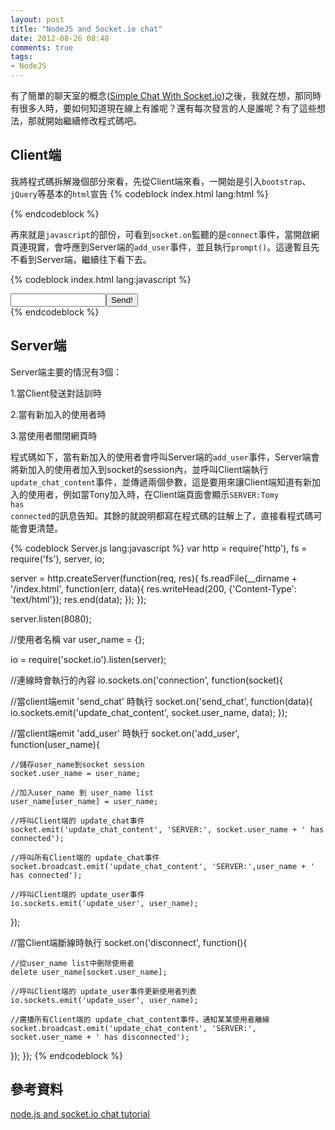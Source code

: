 ```yaml
---
layout: post
title: "NodeJS and Socket.io chat"
date: 2012-08-26 08:48
comments: true
tags: 
- NodeJS
---
```


有了簡單的聊天室的概念([Simple Chat With Socket.io](http://lighter.github.com/blog/2012/08/24/simple-chat-with-socket-dot-io/))之後，我就在想，那同時有很多人時，要如何知道現在線上有誰呢？還有每次發言的人是誰呢？有了這些想法，那就開始繼續修改程式碼吧。

## Client端

我將程式碼拆解幾個部分來看，先從Client端來看，一開始是引入<code>bootstrap</code>、<code>jQuery</code>等基本的<code>html</code>宣告
{% codeblock index.html lang:html %}
<!DOCTYPE html>
<html>
<head>
<link rel="stylesheet" href="http://current.bootstrapcdn.com/bootstrap-v204/css/bootstrap-combined.min.css" type="text/css" />
<script src='/socket.io/socket.io.js'></script>
<script src="//ajax.googleapis.com/ajax/libs/jquery/1.8.0/jquery.min.js"></script>
{% endcodeblock %}

再來就是<code>javascript</code>的部份，可看到<code>socket.on</code>監聽的是<code>connect</code>事件，當開啟網頁連現實，會呼應到Server端的<code>add_user</code>事件，並且執行<code>prompt()</code>。這邊暫且先不看到Server端，繼續往下看下去。

{% codeblock index.html lang:javascript %}
<script>
var socket = io.connect('http://localhost:8080');

//Part 1
//一連線時執行
socket.on('connect', function(){
  socket.emit('add_user', prompt("What's your name"));
});
{% endcodeblock %}

當有位新的使用者加入時，目前線上所有使用者，勢必要更新，而使用者列表更新，需透過Server端告知Clint端要執行更新的動作因此在Client的程式碼如下：

下面程式碼可看到<code>update_chat_content</code>如同之前的方式加入對話內容([Here](http://lighter.github.com/blog/2012/08/24/simple-chat-with-socket-dot-io/))；接著<code>update_user</code>一開始先清空使用者列表所有內容，使用<code>$.each</code>一一將使用者重新加入列表中。

{% codeblock index.html lang:javascript %}
//Part 2
//update_chat_content
socket.on('update_chat_content', function(user_name, data){

  //由Server端emit 'update_chat_content' 更新談話內容
  $('#chat_content').append('<div>' + user_name + ':' + data + '</div>');
});

//update_user
socket.on('update_user', function(data){

  //先清空所有使用名稱
  $("#users").empty();

  //將data取出，使用each的方法一個一個將使用者重新加入列表
  $.each(data, function(key, value){
    $("#users").append('<div>' + value + '</div>');
  });

});
{% endcodeblock %}

最後則是發送對話按鈕的觸發事件以及HTML的部份。

{% codeblock index.html lang:javascript %}
//Part 3
$(function(){
  $("#send").on('click', function(){

    //取得input text欄位的值後，將欄位內容清除
    var message = $("#send_input").val();
    $("#send_input").val('');

    //呼叫Server端的emit 'send_chat'
    socket.emit('send_chat', message);
  });
});
</script>
</head>
<body>

<div class="container-fluid">
  <div class="row-fluid">
    <div class="span2" id="users">
      <!--Sidebar content-->
    </div>
    <div class="span10">
      <!--Body content-->
      <div class="span12" id="chat_content"></div>
      <div class="input-append">
      <input class="span2" id="send_input" size="16" type="text"><button class="btn" type="button" id="send">Send!</button>
      </div>
    </div>
  </div>
</div>

</body>
</html>
{% endcodeblock %}

## Server端
Server端主要的情況有3個：

1.當Client發送對話訓時

2.當有新加入的使用者時

3.當使用者關閉網頁時

程式碼如下，當有新加入的使用者會呼叫Server端的<code>add_user</code>事件，Server端會將新加入的使用者加入到socket的session內，並呼叫Client端執行<code>update_chat_content</code>事件，並傳遞兩個參數，這是要用來讓Client端知道有新加入的使用者，例如當Tony加入時，在Client端頁面會顯示<code>SERVER:Tomy has connected</code>的訊息告知。其餘的就說明都寫在程式碼的註解上了，直接看程式碼可能會更清楚。

{% codeblock Server.js lang:javascript %}
var http = require('http'),
    fs = require('fs'),
    server,
    io;

server = http.createServer(function(req, res){
  fs.readFile(__dirname + '/index.html', function(err, data){
    res.writeHead(200, {'Content-Type': 'text/html'});
    res.end(data);
  });
});

server.listen(8080);

//使用者名稱
var user_name = {};

io = require('socket.io').listen(server);

//連線時會執行的內容
io.sockets.on('connection', function(socket){

  //當client端emit 'send_chat' 時執行
  socket.on('send_chat', function(data){
    io.sockets.emit('update_chat_content', socket.user_name, data);
  });

  //當client端emit 'add_user' 時執行
  socket.on('add_user', function(user_name){

    //儲存user_name到socket session
    socket.user_name = user_name;

    //加入user_name 到 user_name list
    user_name[user_name] = user_name;

    //呼叫Client端的 update_chat事件
    socket.emit('update_chat_content', 'SERVER:', socket.user_name + ' has connected');

    //呼叫所有Client端的 update_chat事件
    socket.broadcast.emit('update_chat_content', 'SERVER:',user_name + ' has connected');

    //呼叫Client端的 update_user事件
    io.sockets.emit('update_user', user_name);
  });

  //當Client端斷線時執行
  socket.on('disconnect', function(){

    //從user_name list中刪除使用者
    delete user_name[socket.user_name];

    //呼叫Client端的 update_user事件更新使用者列表
    io.sockets.emit('update_user', user_name);

    //廣播所有Client端的 update_chat_content事件，通知某某使用者離線
    socket.broadcast.emit('update_chat_content', 'SERVER:', socket.user_name + ' has disconnected');
  });
});
{% endcodeblock %}

## 參考資料

[node.js and socket.io chat tutorial](http://psitsmike.com/2011/09/node-js-and-socket-io-chat-tutorial/)
